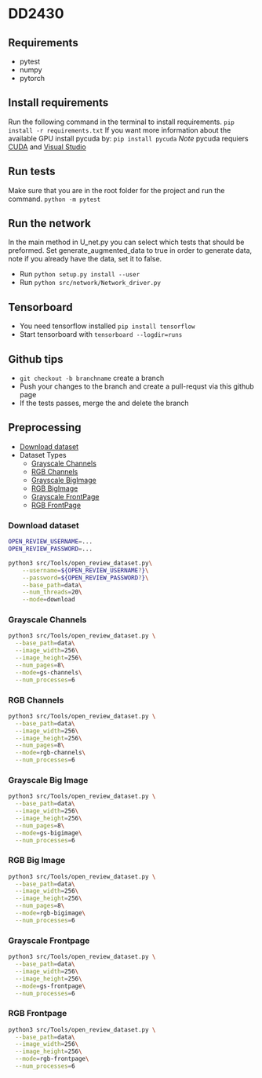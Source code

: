 # DD2430


## Requirements
* pytest
* numpy
* pytorch

## Install requirements
Run the following command in the terminal to install requirements.
`pip install -r requirements.txt`
If you want more information about the available GPU install pycuda by:
`pip install pycuda`
*Note* pycuda requiers [CUDA](https://developer.nvidia.com/cuda-downloads) and [Visual Studio](https://visualstudio.microsoft.com/)

## Run tests 
Make sure that you are in the root folder for the project and run the command.
`python -m pytest`

## Run the network
In the main method in U_net.py you can select which tests that should be preformed. Set generate_augmented_data to true in order to generate data, note if you already have the data, set it to false.
* Run `python setup.py install --user`
* Run `python src/network/Network_driver.py`

## Tensorboard
* You need tensorflow installed `pip install tensorflow`
* Start tensorboard with `tensorboard --logdir=runs`

## Github tips
* `git checkout -b branchname` create a branch
* Push your changes to the branch and create a pull-requst via this github page
* If the tests passes, merge the and delete the branch


## Preprocessing

- [Download dataset](#download-dataset)
- Dataset Types
    - [Grayscale Channels](#grayscale-channels)
    - [RGB Channels](#rgb-channels)
    - [Grayscale BigImage](#grayscale-big-image)
    - [RGB BigImage](#grayscale-big-image)
    - [Grayscale FrontPage](#grayscale-frontpage)
    - [RGB FrontPage](#rgb-frontpage)

### Download dataset

```bash
OPEN_REVIEW_USERNAME=...
OPEN_REVIEW_PASSWORD=...

python3 src/Tools/open_review_dataset.py\
    --username=${OPEN_REVIEW_USERNAME?}\
    --password=${OPEN_REVIEW_PASSWORD?}\
    --base_path=data\
    --num_threads=20\
    --mode=download   
```

### Grayscale Channels

```bash
python3 src/Tools/open_review_dataset.py \
  --base_path=data\
  --image_width=256\
  --image_height=256\
  --num_pages=8\
  --mode=gs-channels\
  --num_processes=6
```

### RGB Channels

```bash
python3 src/Tools/open_review_dataset.py \
  --base_path=data\
  --image_width=256\
  --image_height=256\
  --num_pages=8\
  --mode=rgb-channels\
  --num_processes=6
```

### Grayscale Big Image

```bash
python3 src/Tools/open_review_dataset.py \
  --base_path=data\
  --image_width=256\
  --image_height=256\
  --num_pages=8\
  --mode=gs-bigimage\
  --num_processes=6
```
### RGB Big Image

```bash
python3 src/Tools/open_review_dataset.py \
  --base_path=data\
  --image_width=256\
  --image_height=256\
  --num_pages=8\
  --mode=rgb-bigimage\
  --num_processes=6
```
### Grayscale Frontpage

```bash
python3 src/Tools/open_review_dataset.py \
  --base_path=data\
  --image_width=256\
  --image_height=256\
  --mode=gs-frontpage\
  --num_processes=6
```
### RGB Frontpage

```bash
python3 src/Tools/open_review_dataset.py \
  --base_path=data\
  --image_width=256\
  --image_height=256\
  --mode=rgb-frontpage\
  --num_processes=6
```

